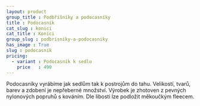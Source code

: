 ```yaml
---
layout: product
group_title : Podbřišníky a podocasníky
title : Podocasník
cat_slug : konici
cat_title : Koníci
group_slug : podbrisniky-a-podocasniky
has_image : True
slug : podocasnik
pricing:
  - variant : Podocasník k sedlu
    price   : 490
---
```


Podocasníky vyrábíme jak sedlům tak k postrojům do tahu. Velikostí, tvarů, barev a zdobení je nepřeberné množství.
Výrobek je zhotoven z pevných nylonových popruhů s kováním. Dle libosti lze podložit měkoučkým fleecem.

